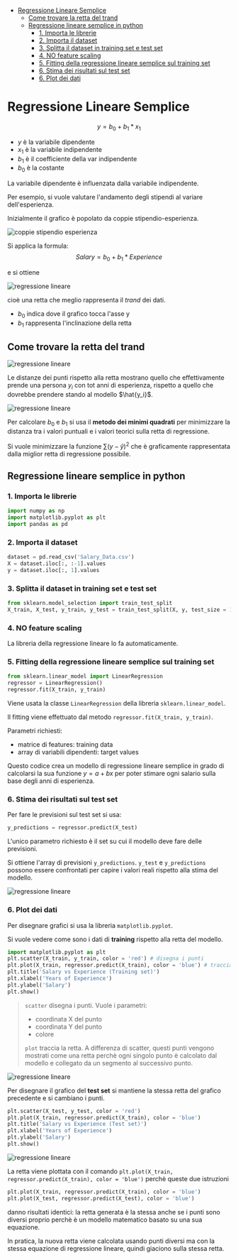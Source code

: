 - [Regressione Lineare Semplice](#Regressione-Lineare-Semplice)
  - [Come trovare la retta del trand](#Come-trovare-la-retta-del-trand)
  - [Regressione lineare semplice in python](#Regressione-lineare-semplice-in-python)
    - [1. Importa le librerie](#1-Importa-le-librerie)
    - [2. Importa il dataset](#2-Importa-il-dataset)
    - [3. Splitta il dataset in training set e test set](#3-Splitta-il-dataset-in-training-set-e-test-set)
    - [4. NO feature scaling](#4-NO-feature-scaling)
    - [5. Fitting della regressione lineare semplice sul training set](#5-Fitting-della-regressione-lineare-semplice-sul-training-set)
    - [6. Stima dei risultati sul test set](#6-Stima-dei-risultati-sul-test-set)
    - [6. Plot dei dati](#6-Plot-dei-dati)

# Regressione Lineare Semplice

$$ y = b_0 + b_1 * x_1$$

- $y$ è la variabile dipendente
- $x_1$ è la variabile indipendente
- $b_1$ è il coefficiente della var indipendente
- $b_0$ è la costante

La variabile dipendente è influenzata dalla variabile indipendente.

Per esempio, si vuole valutare l'andamento degli stipendi al variare dell'esperienza.

Inizialmente il grafico è popolato da coppie stipendio-esperienza.

![coppie stipendio esperienza](img/001.png)

Si applica la formula:
$$ Salary = b_0 + b_1 * Experience $$

e si ottiene

![regressione lineare](img/002.png)

cioè una retta che meglio rappresenta il *trand* dei dati.

- $b_0$ indica dove il grafico tocca l'asse y
- $b_1$ rappresenta l'inclinazione della retta

## Come trovare la retta del trand

![regressione lineare](img/003.png)

Le distanze dei punti rispetto alla retta mostrano quello che effettivamente prende una persona $y_i$ con tot anni di esperienza, rispetto a quello che dovrebbe prendere stando al modello $\hat{y_i}$.

![regressione lineare](img/004.png)

Per calcolare $b_0$ e $b_1$ si usa il **metodo dei minimi quadrati** per minimizzare la distanza tra i valori puntuali e i valori teorici sulla retta di regressione.

Si vuole minimizzare la funzione $\sum(y-\hat{y})^2$ che è graficamente rappresentata dalla miglior retta di regressione possibile.

## Regressione lineare semplice in python

### 1. Importa le librerie

```Python
import numpy as np
import matplotlib.pyplot as plt
import pandas as pd
```

### 2. Importa il dataset

```Python
dataset = pd.read_csv('Salary_Data.csv')
X = dataset.iloc[:, :-1].values
y = dataset.iloc[:, 1].values
```

### 3. Splitta il dataset in training set e test set

```Python
from sklearn.model_selection import train_test_split
X_train, X_test, y_train, y_test = train_test_split(X, y, test_size = 1/3, random_state = 0)
```

### 4. NO feature scaling

La libreria della regressione lineare lo fa automaticamente.

### 5. Fitting della regressione lineare semplice sul training set

```Python
from sklearn.linear_model import LinearRegression
regressor = LinearRegression()
regressor.fit(X_train, y_train)
```

Viene usata la classe `LinearRegression` della libreria `sklearn.linear_model`.

Il fitting viene effettuato dal metodo `regressor.fit(X_train, y_train)`.

Parametri richiesti:

- matrice di features: training data
- array di variabili dipendenti: target values

Questo codice crea un modello di regressione lineare semplice in grado di calcolarsi la sua funzione $y=a+bx$ per poter stimare ogni salario sulla base degli anni di esperienza.

### 6. Stima dei risultati sul test set

Per fare le previsioni sul test set si usa:

```Python
y_predictions = regressor.predict(X_test)
```

L'unico parametro richiesto è il set su cui il modello deve fare delle previsioni.

Si ottiene l'array di previsioni `y_predictions`.
`y_test` e `y_predictions` possono essere confrontati per capire i valori reali rispetto alla stima del modello.

![regressione lineare](img/005.png)

### 6. Plot dei dati

Per disegnare grafici si usa la libreria `matplotlib.pyplot`.

Si vuole vedere come sono i dati di **training** rispetto alla retta del modello.

```Python
import matplotlib.pyplot as plt
plt.scatter(X_train, y_train, color = 'red') # disegna i punti
plt.plot(X_train, regressor.predict(X_train), color = 'blue') # traccia la retta
plt.title('Salary vs Experience (Training set)')
plt.xlabel('Years of Experience')
plt.ylabel('Salary')
plt.show()
```

> `scatter` disegna i punti. Vuole i parametri:
> 
> - coordinata X del punto
> - coordinata Y del punto
> - colore
> 
> `plot` traccia la retta. A differenza di scatter, questi punti vengono mostrati come una retta perchè ogni singolo punto è calcolato dal modello e collegato da un segmento al successivo punto. 

![regressione lineare](img/006.png)

Per disegnare il grafico del **test set** si mantiene la stessa retta del grafico precedente e si cambiano i punti.

```Python
plt.scatter(X_test, y_test, color = 'red')
plt.plot(X_train, regressor.predict(X_train), color = 'blue')
plt.title('Salary vs Experience (Test set)')
plt.xlabel('Years of Experience')
plt.ylabel('Salary')
plt.show()
```

![regressione lineare](img/007.png)

La retta viene plottata con il comando `plt.plot(X_train, regressor.predict(X_train), color = 'blue')` perchè queste due istruzioni

```Python
plt.plot(X_train, regressor.predict(X_train), color = 'blue')
plt.plot(X_test, regressor.predict(X_test), color = 'blue')
```

danno risultati identici: la retta generata è la stessa anche se i punti sono diversi proprio perchè è un modello matematico basato su una sua equazione.

In pratica, la nuova retta viene calcolata usando punti diversi ma con la stessa equazione di regressione lineare, quindi giaciono sulla stessa retta.
